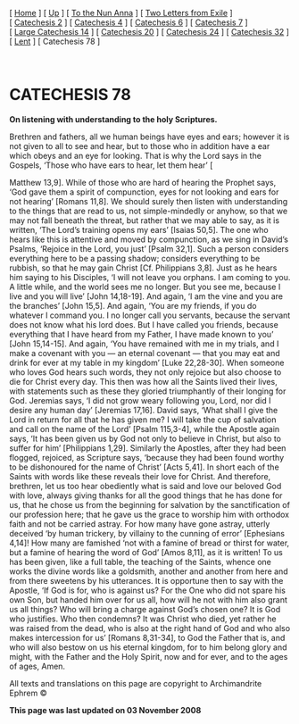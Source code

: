 \[ [Home](index.md) \] \[ [Up](theodore.md) \] \[ [To the Nun Anna](Anna-ep.md) \] \[ [Two Letters from Exile](exile-epp.md) \] \[ [Catechesis 2](ths02.md) \] \[ [Catechesis 4](ths04.md) \] \[ [Catechesis 6](ths06.md) \] \[ [Catechesis 7](ths07.md) \] \[ [Large Catechesis 14](ths14l.md) \] \[ [Catechesis 20](ths20.md) \] \[ [Catechesis 24](ths24.md) \] \[ [Catechesis 32](ths32.md) \] \[ [Lent](lent.md) \] \[ Catechesis 78 \]

 

CATECHESIS 78
=============

**On listening with understanding to the holy Scriptures.**

Brethren and fathers, all we human beings have eyes and ears; however it is not given to all to see and hear, but to those who in addition have a ear which obeys and an eye for looking. That is why the Lord says in the Gospels, ‘Those who have ears to hear, let them hear’ \[

Matthew 13,9\]. While of those who are hard of hearing the Prophet says, ‘God gave them a spirit of compunction, eyes for not looking and ears for not hearing’ \[Romans 11,8\]. We should surely then listen with understanding to the things that are read to us, not simple-mindedly or anyhow, so that we may not fall beneath the threat, but rather that we may able to say, as it is written, ‘The Lord’s training opens my ears’ \[Isaias 50,5\]. The one who hears like this is attentive and moved by compunction, as we sing in David’s Psalms, ‘Rejoice in the Lord, you just’ \[Psalm 32,1\]. Such a person considers everything here to be a passing shadow; considers everything to be rubbish, so that he may gain Christ \[Cf. Philippians 3,8\]. Just as he hears him saying to his Disciples, ‘I will not leave you orphans. I am coming to you. A little while, and the world sees me no longer. But you see me, because I live and you will live’ \[John 14,18-19\]. And again, ‘I am the vine and you are the branches’ \[John 15,5\]. And again, ‘You are my friends, if you do whatever I command you. I no longer call you servants, because the servant does not know what his lord does. But I have called you friends, because everything that I have heard from my Father, I have made known to you’ \[John 15,14-15\]. And again, ‘You have remained with me in my trials, and I make a covenant with you — an eternal covenant — that you may eat and drink for ever at my table in my kingdom’ \[Luke 22,28-30\]. When someone who loves God hears such words, they not only rejoice but also choose to die for Christ every day. This then was how all the Saints lived their lives, with statements such as these they gloried triumphantly of their longing for God. Jeremias says, ‘I did not grow weary following you, Lord, nor did I desire any human day’ \[Jeremias 17,16\]. David says, ‘What shall I give the Lord in return for all that he has given me? I will take the cup of salvation and call on the name of the Lord’ \[Psalm 115,3-4\], while the Apostle again says, ‘It has been given us by God not only to believe in Christ, but also to suffer for him’ \[Philippians 1,29\]. Similarly the Apostles, after they had been flogged, rejoiced, as Scripture says, ‘because they had been found worthy to be dishonoured for the name of Christ’ \[Acts 5,41\]. In short each of the Saints with words like these reveals their love for Christ. And therefore, brethren, let us too hear obediently what is said and love our beloved God with love, always giving thanks for all the good things that he has done for us, that he chose us from the beginning for salvation by the sanctification of our profession here; that he gave us the grace to worship him with orthodox faith and not be carried astray. For how many have gone astray, utterly deceived ‘by human trickery, by villainy to the cunning of error’ \[Ephesians 4,14\]! How many are famished ‘not with a famine of bread or thirst for water, but a famine of hearing the word of God’ \[Amos 8,11\], as it is written! To us has been given, like a full table, the teaching of the Saints, whence one works the divine words like a goldsmith, another and another from here and from there sweetens by his utterances. It is opportune then to say with the Apostle, ‘If God is for, who is against us? For the One who did not spare his own Son, but handed him over for us all, how will he not with him also grant us all things? Who will bring a charge against God’s chosen one? It is God who justifies. Who then condemns? It was Christ who died, yet rather he was raised from the dead, who is also at the right hand of God and who also makes intercession for us’ \[Romans 8,31-34\], to God the Father that is, and who will also bestow on us his eternal kingdom, for to him belong glory and might, with the Father and the Holy Spirit, now and for ever, and to the ages of ages, Amen.

All texts and translations on this page are copyright to
Archimandrite Ephrem ©

**This page was last updated on 03 November 2008**
